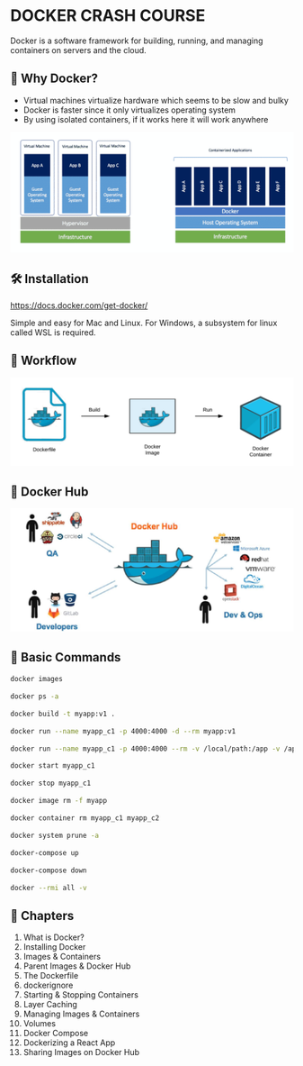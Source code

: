 # DOCKER CRASH COURSE

Docker is a software framework for building, running, and managing containers on servers and the cloud.

## 🤔 Why Docker?

- Virtual machines virtualize hardware which seems to be slow and bulky
- Docker is faster since it only virtualizes operating system
- By using isolated containers, if it works here it will work anywhere

<img src="./images/docker-vs-vm.png" alt="Docker vs virtual machines">

## 🛠 Installation

https://docs.docker.com/get-docker/

Simple and easy for Mac and Linux. For Windows, a subsystem for linux called WSL is required.

## 📝 Workflow

<img src="./images/workflow.jpg" alt="Docker workflow">

## 🐳 Docker Hub

<img src="./images/docker-hub.jpg" alt="Docker hub">

## 🤖 Basic Commands

```sh
docker images
```

```sh
docker ps -a
```

```sh
docker build -t myapp:v1 .
```

```sh
docker run --name myapp_c1 -p 4000:4000 -d --rm myapp:v1
```

```sh
docker run --name myapp_c1 -p 4000:4000 --rm -v /local/path:/app -v /app/node_modules myapp:v1
```

```sh
docker start myapp_c1
```

```sh
docker stop myapp_c1
```

```sh
docker image rm -f myapp
```

```sh
docker container rm myapp_c1 myapp_c2
```

```sh
docker system prune -a
```

```sh
docker-compose up
```

```sh
docker-compose down
```

```sh
docker --rmi all -v
```

## 📖 Chapters

1. What is Docker?
1. Installing Docker
1. Images & Containers
1. Parent Images & Docker Hub
1. The Dockerfile
1. dockerignore
1. Starting & Stopping Containers
1. Layer Caching
1. Managing Images & Containers
1. Volumes
1. Docker Compose
1. Dockerizing a React App
1. Sharing Images on Docker Hub
